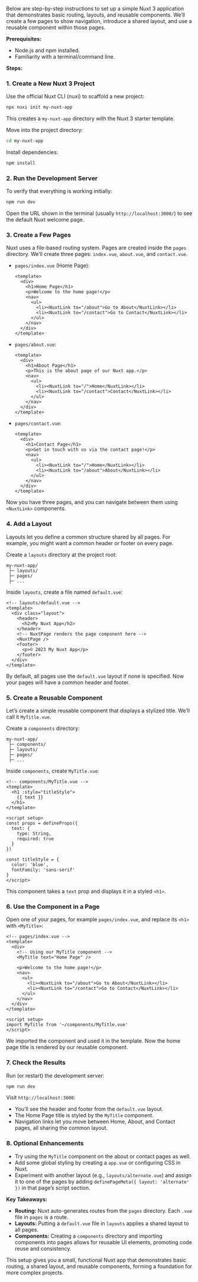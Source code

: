 Below are step-by-step instructions to set up a simple Nuxt 3 application that demonstrates basic routing, layouts, and reusable components. We’ll create a few pages to show navigation, introduce a shared layout, and use a reusable component within those pages.

**Prerequisites:**
- Node.js and npm installed.
- Familiarity with a terminal/command line.

**Steps:**

### 1. Create a New Nuxt 3 Project
Use the official Nuxt CLI (nuxi) to scaffold a new project:
```bash
npx nuxi init my-nuxt-app
```
This creates a `my-nuxt-app` directory with the Nuxt 3 starter template.

Move into the project directory:
```bash
cd my-nuxt-app
```

Install dependencies:
```bash
npm install
```

### 2. Run the Development Server
To verify that everything is working initially:
```bash
npm run dev
```
Open the URL shown in the terminal (usually `http://localhost:3000/`) to see the default Nuxt welcome page.

### 3. Create a Few Pages
Nuxt uses a file-based routing system. Pages are created inside the `pages` directory. We’ll create three pages: `index.vue`, `about.vue`, and `contact.vue`.

- `pages/index.vue` (Home Page):
  ```vue
  <template>
    <div>
      <h1>Home Page</h1>
      <p>Welcome to the home page!</p>
      <nav>
        <ul>
          <li><NuxtLink to="/about">Go to About</NuxtLink></li>
          <li><NuxtLink to="/contact">Go to Contact</NuxtLink></li>
        </ul>
      </nav>
    </div>
  </template>
  ```

- `pages/about.vue`:
  ```vue
  <template>
    <div>
      <h1>About Page</h1>
      <p>This is the about page of our Nuxt app.</p>
      <nav>
        <ul>
          <li><NuxtLink to="/">Home</NuxtLink></li>
          <li><NuxtLink to="/contact">Contact</NuxtLink></li>
        </ul>
      </nav>
    </div>
  </template>
  ```

- `pages/contact.vue`:
  ```vue
  <template>
    <div>
      <h1>Contact Page</h1>
      <p>Get in touch with us via the contact page!</p>
      <nav>
        <ul>
          <li><NuxtLink to="/">Home</NuxtLink></li>
          <li><NuxtLink to="/about">About</NuxtLink></li>
        </ul>
      </nav>
    </div>
  </template>
  ```

Now you have three pages, and you can navigate between them using `<NuxtLink>` components.

### 4. Add a Layout
Layouts let you define a common structure shared by all pages. For example, you might want a common header or footer on every page.

Create a `layouts` directory at the project root:
```
my-nuxt-app/
 ├─ layouts/
 ├─ pages/
 ├─ ...
```

Inside `layouts`, create a file named `default.vue`:
```vue
<!-- layouts/default.vue -->
<template>
  <div class="layout">
    <header>
      <h2>My Nuxt App</h2>
    </header>
    <!-- NuxtPage renders the page component here -->
    <NuxtPage />
    <footer>
      <p>© 2023 My Nuxt App</p>
    </footer>
  </div>
</template>
```

By default, all pages use the `default.vue` layout if none is specified. Now your pages will have a common header and footer.

### 5. Create a Reusable Component
Let’s create a simple reusable component that displays a stylized title. We’ll call it `MyTitle.vue`.

Create a `components` directory:
```
my-nuxt-app/
 ├─ components/
 ├─ layouts/
 ├─ pages/
 ├─ ...
```

Inside `components`, create `MyTitle.vue`:
```vue
<!-- components/MyTitle.vue -->
<template>
  <h1 :style="titleStyle">
    {{ text }}
  </h1>
</template>

<script setup>
const props = defineProps({
  text: {
    type: String,
    required: true
  }
})

const titleStyle = {
  color: 'blue',
  fontFamily: 'sans-serif'
}
</script>
```

This component takes a `text` prop and displays it in a styled `<h1>`.

### 6. Use the Component in a Page
Open one of your pages, for example `pages/index.vue`, and replace its `<h1>` with `<MyTitle>`:
```vue
<!-- pages/index.vue -->
<template>
  <div>
    <!-- Using our MyTitle component -->
    <MyTitle text="Home Page" />

    <p>Welcome to the home page!</p>
    <nav>
      <ul>
        <li><NuxtLink to="/about">Go to About</NuxtLink></li>
        <li><NuxtLink to="/contact">Go to Contact</NuxtLink></li>
      </ul>
    </nav>
  </div>
</template>

<script setup>
import MyTitle from '~/components/MyTitle.vue'
</script>
```

We imported the component and used it in the template. Now the home page title is rendered by our reusable component.

### 7. Check the Results
Run (or restart) the development server:
```bash
npm run dev
```

Visit `http://localhost:3000`:
- You’ll see the header and footer from the `default.vue` layout.
- The Home Page title is styled by the `MyTitle` component.
- Navigation links let you move between Home, About, and Contact pages, all sharing the common layout.

### 8. Optional Enhancements
- Try using the `MyTitle` component on the about or contact pages as well.
- Add some global styling by creating a `app.vue` or configuring CSS in Nuxt.
- Experiment with another layout (e.g., `layouts/alternate.vue`) and assign it to one of the pages by adding `definePageMeta({ layout: 'alternate' })` in that page’s script section.

**Key Takeaways:**
- **Routing:** Nuxt auto-generates routes from the `pages` directory. Each `.vue` file in `pages` is a route.
- **Layouts:** Putting a `default.vue` file in `layouts` applies a shared layout to all pages.
- **Components:** Creating a `components` directory and importing components into pages allows for reusable UI elements, promoting code reuse and consistency.

This setup gives you a small, functional Nuxt app that demonstrates basic routing, a shared layout, and reusable components, forming a foundation for more complex projects.
